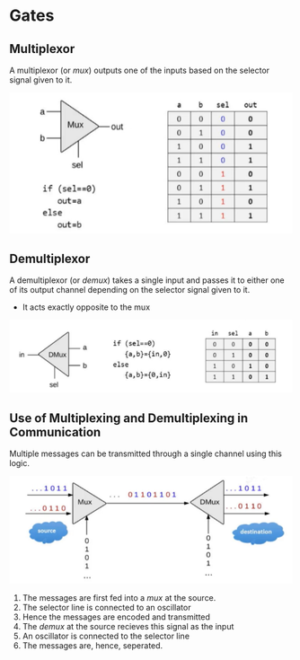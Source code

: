 # Gates

## Multiplexor

A multiplexor (or *mux*) outputs one of the inputs based on the selector signal given to it.

![Multiplexor-Logic-Truth_Table](assets/Multiplexor.png)

## Demultiplexor

A demultiplexor (or *demux*) takes a single input and passes it to either one of its output channel depending on the selector signal given to it.

* It acts exactly opposite to  the mux

![Demultiplexor-Logic-Truth_Table](assets/Demultiplexor.png)

## Use of Multiplexing and Demultiplexing in Communication

Multiple messages can be transmitted through a single channel using this logic.

![alt text](assets/Communication.png)

1. The messages are first fed into a *mux* at the source.
2. The selector line is connected to an oscillator
3. Hence the messages are encoded and transmitted
4. The *demux* at the source recieves this signal as the input
5. An oscillator is connected to the selector line
6. The messages are, hence, seperated.